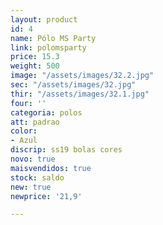```yaml
---
layout: product
id: 4
name: Pólo MS Party
link: polomsparty
price: 15.3
weight: 500
image: "/assets/images/32.2.jpg"
sec: "/assets/images/32.jpg"
thir: "/assets/images/32.1.jpg"
four: ''
categoria: polos
att: padrao
color:
- Azul
discrip: ss19 bolas cores
novo: true
maisvendidos: true
stock: saldo
new: true
newprice: '21,9'

---
```

